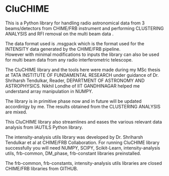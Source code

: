 # CluCHIME
This is a Python library for handling radio astronomical      data from 3 beams/detectors from CHIME/FRB instrument and      performing CLUSTERING ANALYSIS and RFI removal on the multi      beam data .


The data format used is .msgpack which is the format      used for the INTENSITY data generated by the CHIME/FRB pipeline.      
However with minimal modifications to inputs the library can also      be used for multi beam data from any radio interferometric telescope.     


The CluCHIME library and the tools here were made during my MSc thesis      at TATA INSTITUTE OF FUNDAMENTAL RESEARCH under guidance of Dr. Shriharsh      Tendulkar, Reader, DEPARTMENT OF ASTRONOMY AND ASTROPHYSICS. 
Nikhil Londhe      of IIT GANDHINAGAR helped me understand array manipulation in NUMPY.     

The library is in primitive phase now and in future will be updated      accordinlgy by me. The results obtained from the CLUSTERING ANALYSIS      are mixed. 

This CluCHIME library also streamlines and eases the various     relevant data  analysis from IAUTILS Python library. 


The intensity-analysis utils library was developed by Dr. Shriharsh Tendulkar et al      at CHIME/FRB Collaboration. For running CluCHIME library successfully you will     need NUMPY, SCIPY, Scikit-Learn, intensity-analysis utils, frb-common,  DM_phase, frb-constant libraries preinstalled.     

The frb-common, frb-constants, intensity-analysis utils libraries are closed CHIME/FRB libraries from GITHUB. 


